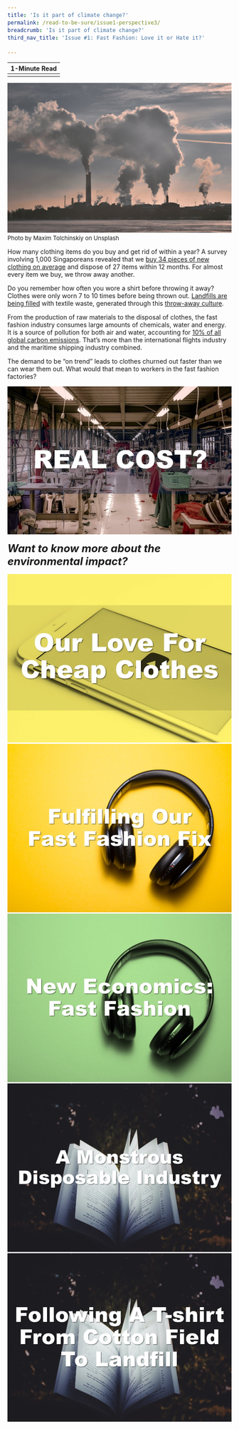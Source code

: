 ```yaml
---
title: 'Is it part of climate change?'
permalink: /read-to-be-sure/issue1-perspective3/
breadcrumb: 'Is it part of climate change?'
third_nav_title: 'Issue #1: Fast Fashion: Love it or Hate it?'

---
```


| **1-Minute Read** |
| :---------------: |
|                   |

![](../images/maxim-tolchinskiy-W3y2crFkVIs-unsplash.jpg)<font size="2">Photo by Maxim Tolchinskiy on Unsplash</font>

How many clothing items do you buy and get rid of within a year? A survey involving 1,000 Singaporeans revealed that we [buy 34 pieces of new clothing on average](https://www.channelnewsasia.com/singapore/bursting-seams-singapores-cast-clothing-1035441) and dispose of 27 items within 12 months. For almost every item we buy, we throw away another.

Do you remember how often you wore a shirt before throwing it away? Clothes were only worn 7 to 10 times before being thrown out. [Landfills are being filled](https://emf.thirdlight.com/link/2axvc7eob8zx-za4ule/@/download/1) with textile waste, generated through this [throw-away culture](https://www.channelnewsasia.com/singapore/bursting-seams-singapores-cast-clothing-1035441).

From the production of raw materials to the disposal of clothes, the fast fashion industry consumes large amounts of chemicals, water and energy. It is a source of pollution for both air and water, accounting for [10% of all global carbon emissions](https://www.europarl.europa.eu/RegData/etudes/BRIE/2019/633143/EPRS_BRI(2019)633143_EN.pdf). That’s more than the international flights industry and the maritime shipping industry combined.

The demand to be “on trend” leads to clothes churned out faster than we can wear them out. What would that mean to workers in the fast fashion factories? 

<div>
<div class="row is-multiline">
    <div class="col is-one-third-desktop is-one-third-tablet"></div>
    <div class="col is-half-desktop is-third-tablet">
<a href="/read-to-be-sure/issue1-perspective4/"><img src="../images/rtbs1-perspective4.jpg" alt="image 4"></a>
</div>
    <div class="col is-one-third-desktop is-one-third-tablet"></div>
</div>	
</div>



***<font size=5>Want to know more about the environmental impact?</font>***

<div>
<div class="row is-multiline">
    <div class="col is-half-desktop is-half-tablet">
<a href="https://www.youtube.com/watch?v=n75jVQTUEE8"><img src="../images/rtbs1-watch3.jpg" alt="image 2"></a>
</div>
    <div class="col is-half-desktop is-half-tablet">
<a href="https://www.npr.org/2021/08/03/1024284959/fulfilling-our-fast-fashion-fix"><img src="../images/rtbs1-listen1.jpg" alt="image 4"></a>
</div>
    <div class="col is-half-desktop is-half-tablet">
<a href="https://neweconomics.org/2021/08/weekly-economics-podcast-fast-fashion"><img src="../images/rtbs1-listen2.jpg" alt="image 4"></a>
</div>
    <div class="col is-half-desktop is-half-tablet">
<a href="https://unearthed.greenpeace.org/2019/09/12/fast-facts-about-fast-fashion/"><img src="../images/rtbs1-read4.jpg" alt="image 2"></a>
</div>
    <div class="col is-half-desktop is-half-tablet">
<a href="https://theconversation.com/following-a-t-shirt-from-cotton-field-to-landfill-shows-the-true-cost-of-fast-fashion-127363"><img src="../images/rtbs1-read5.jpg" alt="image 2"></a>
</div>
</div>	
</div>

